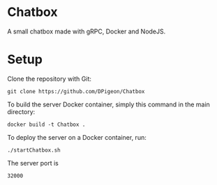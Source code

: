 # Chatbox

A small chatbox made with gRPC, Docker and NodeJS.

# Setup

Clone the repository with Git:

```
git clone https://github.com/DPigeon/Chatbox
```

To build the server Docker container, simply this command in the main directory:

```
docker build -t Chatbox .
```

To deploy the server on a Docker container, run:

```
./startChatbox.sh
```

The server port is

```
32000
```
